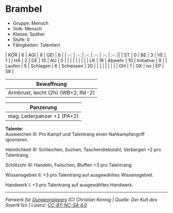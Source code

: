# Brambel  
- Gruppe: Mensch  
- Volk: Mensch  
- Klasse: Späher  
- Stufe: 0  
- Fähigkeiten: Talentiert  


| KÖR    | 6  | AGI      | 8  | GEI        | 6  |
| :-: | :-: | :-: | :-: | :-: | :-: ||
| ST     | 0  | BE       | 3  | VE         | 1  |
| HÄ     | 2  | GE       | 10 | AU         | 0  |
|        |    |          |    |            |    |
| LK     | 18 | Abwehr   | 10 | Initiative | 9  |
| Laufen | 5  | Schlagen | 6  | Schiessen  | 20 |
|        |    |          |    |            |    |
| GH     | 1  | GK       | no | EP         | 58 |


| Bewaffnung |
| --- |
| Armbrust, leicht (2h) (WB+2, INI-2) |


| Panzerung |
| --- |
| mag. Lederpanzer +1 (PA+2) |


**Talente:**  
Ausweichen III: Pro Kampf und Talentrang einen Nahkampfangriff ignorieren.

Heimlichkeit III: Schleichen, Suchen, Taschendiebstahl, Verbergen +2 pro Talentrang.

Schlitzohr III: Handeln, Feilschen, Bluffen +3 pro Talentrang.

Wissensgebiet II: +3 pro Talentrang auf ausgewähltes Wissensgebiet.

Handwerk I: +3 pro Talentrang auf ausgewähltes Handwerk.





___
*Fanwerk für [Dungeonslayers](https://www.dungeonslayers.net/) (C) Christian Kennig | Quelle: Der Kult des Snarrk'Izz | Lizenz: [CC-BY-NC-SA 4.0](https://creativecommons.org/licenses/by-nc-sa/4.0/deed.de)*